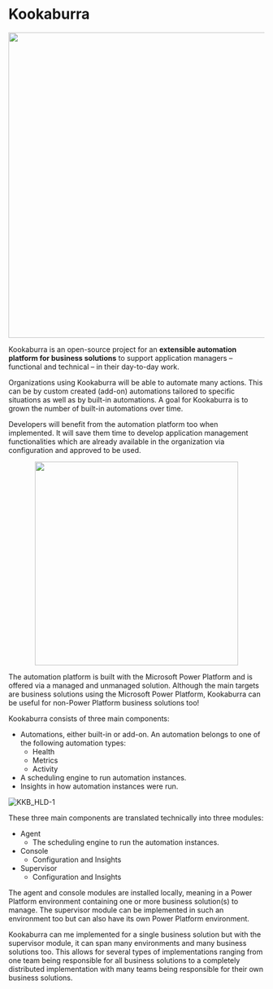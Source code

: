 # Kookaburra

<p align="center"> <img src="https://github.com/user-attachments/assets/43b1e8b5-539f-4dfb-8b5b-9a26c4f0ba71" width=600px></p>

Kookaburra is an open-source project for an **extensible automation platform for business solutions** to support application managers – functional and technical – in their day-to-day work.

Organizations using Kookaburra will be able to automate many actions. This can be by custom created (add-on) automations tailored to specific situations as well as by built-in automations. A goal for Kookaburra is to grown the number of built-in automations over time.

Developers will benefit from the automation platform too when implemented. It will save them time to develop application management functionalities which are already available in the organization via configuration and approved to be used.

<p align="center"> <img src="https://github.com/user-attachments/assets/ef103893-fe28-4a17-9ad7-6dea760523c1" width=400px></p>

The automation platform is built with the Microsoft Power Platform and is offered via a managed and unmanaged solution. Although the main targets are business solutions using the Microsoft Power Platform, Kookaburra can be useful for non-Power Platform business solutions too!

Kookaburra consists of three main components:
* Automations, either built-in or add-on. An automation belongs to one of the following automation types:
  * Health
  * Metrics
  * Activity
* A scheduling engine to run automation instances.
* Insights in how automation instances were run.

![KKB_HLD-1](https://github.com/user-attachments/assets/dee1ab0d-37a7-4fa9-9d73-0c6dc8ce0416)

These three main components are translated technically into three modules:

* Agent
  * The scheduling engine to run the automation instances.
* Console
  * Configuration and Insights
* Supervisor
  * Configuration and Insights

The agent and console modules are installed locally, meaning in a Power Platform environment containing one or more business solution(s) to manage. The supervisor module can be implemented in such an environment too but can also have its own Power Platform environment.

Kookaburra can me implemented for a single business solution but with the supervisor module, it can span many environments and many business solutions too. This allows for several types of implementations ranging from one team being responsible for all business solutions to a completely distributed implementation with many teams being responsible for their own business solutions.
